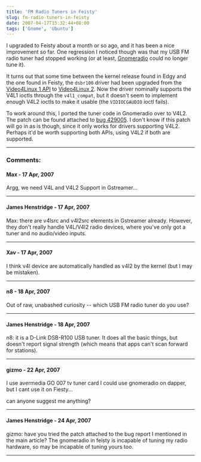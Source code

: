 ```yaml
---
title: 'FM Radio Tuners in Feisty'
slug: fm-radio-tuners-in-feisty
date: 2007-04-17T15:32:44+08:00
tags: ['Gnome', 'Ubuntu']
---
```


I upgraded to Feisty about a month or so ago, and it has been a nice
improvement so far. One regression I noticed though was that my USB FM
radio tuner had stopped working (or at least,
[Gnomeradio](http://www.wh-hms.uni-ulm.de/~mfcn/gnomeradio/) could no
longer tune it).

It turns out that some time between the kernel release found in Edgy and
the one found in Feisty, the `dsbr100` driver had been upgraded from the
[Video4Linux 1
API](http://www.linuxtv.org/downloads/video4linux/API/V4L1_API.html) to
[Video4Linux
2](http://www.linuxtv.org/downloads/video4linux/API/V4L2_API). Now the
driver nominally supports the V4L1 ioctls through the `v4l1_compat`, but
it doesn\'t seem to implement enough V4L2 ioctls to make it usable (the
`VIDIOCGAUDIO` ioctl fails).

To work around this, I ported the tuner code in Gnomeradio over to V4L2.
The patch can be found attached to [bug
429005](http://bugzilla.gnome.org/show_bug.cgi?id=429005 "Port radio tuner code over to the Video4Linux 2 API").
I don\'t know if this patch will go in as is though, since it only works
for drivers supporting V4L2. Perhaps it\'d be worth supporting both
APIs, using V4L2 if both are supported.

---
### Comments:
#### Max - <time datetime="2007-04-17 18:33:00">17 Apr, 2007</time>

Argg, we need V4L and V4L2 Support in Gstreamer\...

---
#### James Henstridge - <time datetime="2007-04-17 19:21:17">17 Apr, 2007</time>

Max: there are v4lsrc and v4l2src elements in Gstreamer already.
However, they don\'t really handle V4L/V4l2 radio devices, where you\'ve
only got a tuner and no audio/video inputs.

---
#### Xav - <time datetime="2007-04-17 23:33:22">17 Apr, 2007</time>

I think v4l device are automatically handled as v4l2 by the kernel (but
I may be mistaken).

---
#### n8 - <time datetime="2007-04-18 06:13:28">18 Apr, 2007</time>

Out of raw, unabashed curiosity \-- which USB FM radio tuner do you use?

---
#### James Henstridge - <time datetime="2007-04-18 10:35:13">18 Apr, 2007</time>

n8: it is a D-Link DSB-R100 USB tuner. It does all the basic things, but
doesn\'t report signal strength (which means that apps can\'t scan
forward for stations).

---
#### gizmo - <time datetime="2007-04-22 06:41:21">22 Apr, 2007</time>

I use avermedia GO 007 tv tuner card
I could use gnomeradio on dapper, but I cant use it on Fiesty\...

can anyone suggest me anything?

---
#### James Henstridge - <time datetime="2007-04-24 23:59:56">24 Apr, 2007</time>

gizmo: have you tried the patch attached to the bug report I mentioned
in the main article? The gnomeradio in feisty is incapable of tuning my
radio hardware, so may be incapable of tuning yours too.

---

